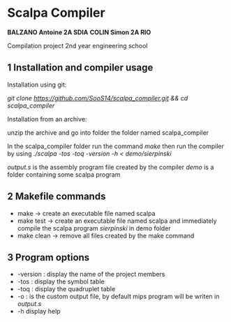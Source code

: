 # Scalpa Compiler

**BALZANO Antoine 2A SDIA**
**COLIN Simon 2A RIO**

Compilation project 2nd year engineering school

## 1 Installation and compiler usage
Installation using git:

*git clone https://github.com/SooS14/scalpa_compiler.git && cd scalpa_compiler*

Installation from an archive:

unzip the archive and go into folder the folder named scalpa_compiler

In the scalpa_compiler folder run the command *make*
then run the compiler by using *./scalpa -tos -toq -version -h < demo/sierpinski*

*output.s* is the assembly program file created by the compiler
*demo* is a folder containing some scalpa program

## 2 Makefile commands
 - make -> create an executable file named scalpa
 - make test -> create an executable file named scalpa and immediately compile the scalpa program *sierpinski* in demo folder
 - make clean -> remove all files created by the make command

## 3 Program options

 - -version :      display the name of the project members
 - -tos :          display the symbol table
 - -toq :          display the quadruplet table
 - -o <name> :     *<name>* is the custom output file, by default mips program will be writen in *output.s*
 - -h              display help

